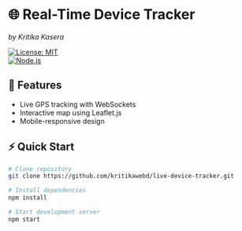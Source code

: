 # 🌐 Real-Time Device Tracker  
*by Kritika Kasera*  

[![License: MIT](https://img.shields.io/badge/License-MIT-yellow.svg)](LICENSE)  
[![Node.js](https://img.shields.io/badge/Node.js-18%2B-green)](https://nodejs.org/)  

## 🚀 Features  
- Live GPS tracking with WebSockets  
- Interactive map using Leaflet.js  
- Mobile-responsive design  

## ⚡ Quick Start  
```bash
# Clone repository
git clone https://github.com/kritikawebd/live-device-tracker.git

# Install dependencies
npm install

# Start development server
npm start

